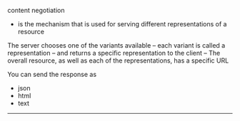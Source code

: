 content negotiation 
- is the mechanism that is used for serving different representations of a resource

The server chooses one of the variants available 
– each variant is called a representation 
– and returns a specific representation to the client
– The overall resource, as well as each of the representations, has a specific URL

You can send the response as
- json
- html
- text

---------------------------------------------------------------------